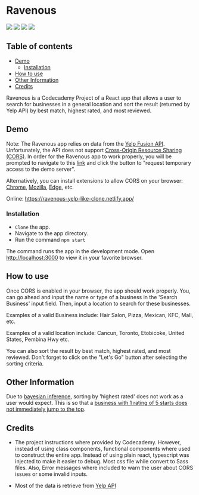 <h1 style="font-weight:bold;">Ravenous</h1>

[![](https://img.shields.io/badge/Chrome%20(CORS)-0.1.6-orange)](https://chrome.google.com/webstore/detail/allow-cors-access-control/lhobafahddgcelffkeicbaginigeejlf)
[![](https://img.shields.io/badge/Mozilla%20(CORS)-18.11.13.2043-blueviolet)](https://addons.mozilla.org/en-CA/firefox/addon/cors-everywhere/?utm_source=addons.mozilla.org&utm_medium=referral&utm_content=search)
[![](https://img.shields.io/badge/Edge%20(CORS)-0.1.6-blue)](https://microsoftedge.microsoft.com/addons/detail/allow-cors-accesscontro/bhjepjpgngghppolkjdhckmnfphffdag)
[![](https://img.shields.io/badge/Codecademy-PRO-brightgreen)](https://www.codecademy.com/pro/membership?g_network=g&g_device=c&g_adid=528849219352&g_keyword=codecademy%20pro&g_acctid=243-039-7011&g_adtype=search&g_adgroupid=128133970788&g_keywordid=kwd-373216718809&g_campaign=INTL_Brand_Exact&g_campaignid=1726903838&utm_id=t_kwd-373216718809:ag_128133970788:cp_1726903838:n_g:d_c&utm_term=codecademy%20pro&utm_campaign=INTL_Brand_Exact&utm_source=google&utm_medium=paid-search&utm_content=528849219352&hsa_acc=2430397011&hsa_cam=1726903838&hsa_grp=128133970788&hsa_ad=528849219352&hsa_src=g&hsa_tgt=kwd-373216718809&hsa_kw=codecademy%20pro&hsa_mt=e&hsa_net=adwords&hsa_ver=3&gclid=EAIaIQobChMIuoznwrqq8wIVCWpvBB0ZigBvEAAYASABEgIn3vD_BwE)

## Table of contents
* [Demo](#demo)
  * [Installation](#installation)
* [How to use](#how-to-use)
* [Other Information](#other-information)
* [Credits](#credits)

Ravenous is a Codecademy Project of a React app that allows a user to search for businesses in a general location and sort the result (returned by Yelp API) by best match, highest rated, and most reviewed. 

## Demo
Note: The Ravenous app relies on data from the [Yelp Fusion API](https://www.yelp.com/fusion). Unfortunately, the API does not support [Cross-Origin Resource Sharing (CORS)](https://developer.mozilla.org/en-US/docs/Web/HTTP/CORS). In order for the Ravenous app to work properly, you will be prompted to navigate to this [link](https://cors-anywhere.herokuapp.com/corsdemo) and click the button to "request temporary access to the demo server".

Alternatively, you can install extensions to allow CORS on your browser: [Chrome](https://chrome.google.com/webstore/search/cors?hl=en-US), [Mozilla](https://addons.mozilla.org/en-CA/firefox/search/?q=cors), [Edge](https://microsoftedge.microsoft.com/addons/search/cors?hl=en-US), etc. 

Online: https://ravenous-yelp-like-clone.netlify.app/

### Installation

- `Clone` the app.
- Navigate to the app directory.
- Run the command `npm start` 

The command runs the app in the development mode. Open [http://localhost:3000](http://localhost:3000) to view it in your favorite browser.

## How to use

Once CORS is enabled in your browser, the app should work properly. You, can go ahead and input the name or type of a business in the 'Search Business' input field. Then, input a location to search for these businesses.

Examples of a valid Business include: Hair Salon, Pizza, Mexican, KFC, Mall, etc. 

Examples of a valid location include: Cancun, Toronto, Etobicoke, United States, Pembina Hwy etc.

You can also sort the result by best match, highest rated, and most reviewed. Don't forget to click on the "Let's Go" button after selecting the sorting criteria.

## Other Information
Due to [bayesian inference](https://en.wikipedia.org/wiki/Bayesian_inference), sorting by 'highest rated' does not work as a user would expect. This is so that a [business with 1 rating of 5 starts does not immediately jump to the top](https://github.com/Yelp/yelp-fusion/issues/24). 

## Credits
- The project instructions where provided by Codecademy. However, instead of using class components, functional components where used to construct the entire app. Instead of using plain react, typescript was injected to make it easier to debug. Most css file while convert to Sass files. Also, Error messages where included to warn the user about CORS issues or some invalid inputs. 

- Most of the data is retrieve from [Yelp API](https://www.yelp.com/developers/documentation/v3)
